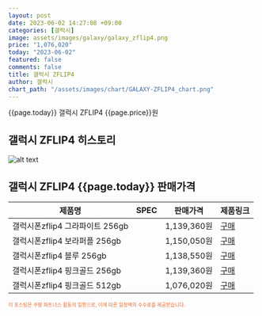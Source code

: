 ```yaml
---
layout: post
date: 2023-06-02 14:27:08 +09:00
categories: [갤럭시]
image: assets/images/galaxy/galaxy_zflip4.png
price: "1,076,020"
today: "2023-06-02"
featured: false
comments: false
title: 갤럭시 ZFLIP4
author: 갤럭시
chart_path: "/assets/images/chart/GALAXY-ZFLIP4_chart.png"
---
```


{{page.today}} 갤럭시 ZFLIP4 {{page.price}}원

## 갤럭시 ZFLIP4 히스토리
![alt text]({{page.chart_path}} "갤럭시S23 히스토리")

## 갤럭시 ZFLIP4 {{page.today}} 판매가격
<main>
<table id="rwd-table-large">
  <thead>
    <tr>
      <th>제품명</th>
      <th>SPEC</th>
      <th>판매가격</th>
      <th>제품링크</th>
    </tr>
  </thead>
  <tbody><tr>
        <td>갤럭시폰zflip4 그라파이트 256gb</td>
        <td></td>
        <td>1,139,360원</td>
        <td><a href='https://link.coupang.com/a/SHIIP' target='_blank'>구매</a></td>
        </tr><tr>
        <td>갤럭시폰zflip4 보라퍼플 256gb</td>
        <td></td>
        <td>1,150,050원</td>
        <td><a href='https://link.coupang.com/a/SHILC' target='_blank'>구매</a></td>
        </tr><tr>
        <td>갤럭시폰zflip4 블루 256gb</td>
        <td></td>
        <td>1,138,550원</td>
        <td><a href='https://link.coupang.com/a/SHINW' target='_blank'>구매</a></td>
        </tr><tr>
        <td>갤럭시폰zflip4 핑크골드 256gb</td>
        <td></td>
        <td>1,139,360원</td>
        <td><a href='https://link.coupang.com/a/SHIQm' target='_blank'>구매</a></td>
        </tr><tr>
        <td>갤럭시폰zflip4 핑크골드 512gb</td>
        <td></td>
        <td>1,076,020원</td>
        <td><a href='https://link.coupang.com/a/SHIZg' target='_blank'>구매</a></td>
        </tr></tbody>
</table>

</main>
<div style="color:#e56a2c;font-size: 0.7em;" >
이 포스팅은 쿠팡 파트너스 활동의 일환으로, 이에 따른 일정액의 수수료를 제공받습니다.
</div>
